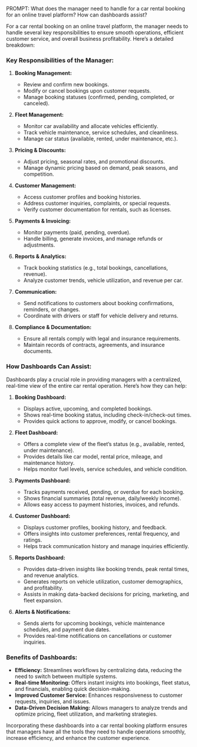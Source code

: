 PROMPT: What does the manager need to handle for a car rental booking for an online travel platform? How can dashboards assist?

For a car rental booking on an online travel platform, the manager needs to handle several key responsibilities to ensure smooth operations, efficient customer service, and overall business profitability. Here’s a detailed breakdown:

### **Key Responsibilities of the Manager:**

1.  **Booking Management:**
    
    -   Review and confirm new bookings.
    -   Modify or cancel bookings upon customer requests.
    -   Manage booking statuses (confirmed, pending, completed, or canceled).
2.  **Fleet Management:**
    
    -   Monitor car availability and allocate vehicles efficiently.
    -   Track vehicle maintenance, service schedules, and cleanliness.
    -   Manage car status (available, rented, under maintenance, etc.).
3.  **Pricing & Discounts:**
    
    -   Adjust pricing, seasonal rates, and promotional discounts.
    -   Manage dynamic pricing based on demand, peak seasons, and competition.
4.  **Customer Management:**
    
    -   Access customer profiles and booking histories.
    -   Address customer inquiries, complaints, or special requests.
    -   Verify customer documentation for rentals, such as licenses.
5.  **Payments & Invoicing:**
    
    -   Monitor payments (paid, pending, overdue).
    -   Handle billing, generate invoices, and manage refunds or adjustments.
6.  **Reports & Analytics:**
    
    -   Track booking statistics (e.g., total bookings, cancellations, revenue).
    -   Analyze customer trends, vehicle utilization, and revenue per car.
7.  **Communication:**
    
    -   Send notifications to customers about booking confirmations, reminders, or changes.
    -   Coordinate with drivers or staff for vehicle delivery and returns.
8.  **Compliance & Documentation:**
    
    -   Ensure all rentals comply with legal and insurance requirements.
    -   Maintain records of contracts, agreements, and insurance documents.

### **How Dashboards Can Assist:**

Dashboards play a crucial role in providing managers with a centralized, real-time view of the entire car rental operation. Here’s how they can help:

1.  **Booking Dashboard:**
    
    -   Displays active, upcoming, and completed bookings.
    -   Shows real-time booking status, including check-in/check-out times.
    -   Provides quick actions to approve, modify, or cancel bookings.
2.  **Fleet Dashboard:**
    
    -   Offers a complete view of the fleet’s status (e.g., available, rented, under maintenance).
    -   Provides details like car model, rental price, mileage, and maintenance history.
    -   Helps monitor fuel levels, service schedules, and vehicle condition.
3.  **Payments Dashboard:**
    
    -   Tracks payments received, pending, or overdue for each booking.
    -   Shows financial summaries (total revenue, daily/weekly income).
    -   Allows easy access to payment histories, invoices, and refunds.
4.  **Customer Dashboard:**
    
    -   Displays customer profiles, booking history, and feedback.
    -   Offers insights into customer preferences, rental frequency, and ratings.
    -   Helps track communication history and manage inquiries efficiently.
5.  **Reports Dashboard:**
    
    -   Provides data-driven insights like booking trends, peak rental times, and revenue analytics.
    -   Generates reports on vehicle utilization, customer demographics, and profitability.
    -   Assists in making data-backed decisions for pricing, marketing, and fleet expansion.
6.  **Alerts & Notifications:**
    
    -   Sends alerts for upcoming bookings, vehicle maintenance schedules, and payment due dates.
    -   Provides real-time notifications on cancellations or customer inquiries.

### **Benefits of Dashboards:**

-   **Efficiency:**  Streamlines workflows by centralizing data, reducing the need to switch between multiple systems.
-   **Real-time Monitoring:**  Offers instant insights into bookings, fleet status, and financials, enabling quick decision-making.
-   **Improved Customer Service:**  Enhances responsiveness to customer requests, inquiries, and issues.
-   **Data-Driven Decision Making:**  Allows managers to analyze trends and optimize pricing, fleet utilization, and marketing strategies.

Incorporating these dashboards into a car rental booking platform ensures that managers have all the tools they need to handle operations smoothly, increase efficiency, and enhance the customer experience.